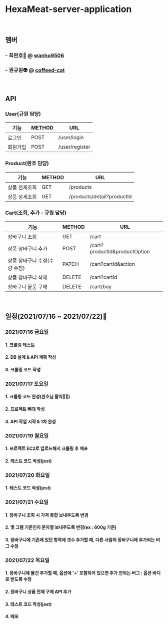 # HexaMeat-server-application

</br>

## 멤버

### - 최완호🤖 @ [wanho9506](https://github.com/wanho9506)

### - 권규원👽 @ [coffeed-cat](https://github.com/coffeed-cat)

</br>

## API

### User(규원 담당)
| 기능 | METHOD | URL |
|------|------|------|
|로그인|POST|/user/login|
|회원가입|POST|/user/register|

### Product(완호 담당)
| 기능 | METHOD | URL |
|------|------|------|
|상품 전체조회|GET|/products|
|상품 상세조회|GET|/products/detail?productId|

### Cart(조회, 추가 - 규원 담당)
| 기능 | METHOD | URL |
|------|------|------|
|장바구니 조회|GET|/cart|
|상품 장바구니 추가|POST|/cart?productId&productOption|
|상품 장바구니 수정(수량 수정)|PATCH|/cart?cartId&action|
|상품 장바구니 삭제|DELETE|/cart?cartId|
|장바구니 물품 구매|DELETE|/cart/buy|


</br>

## 일정(2021/07/16 ~ 2021/07/22)📆

### 2021/07/16 금요일

#### 1. 크롤링 테스트

#### 2. DB 설계 & API 계획 작성

#### 3. 크롤링 코드 작성

### 2021/07/17 토요일

#### 1. 크롤링 코드 완성(완호님 활약🦾😸)

#### 2. 프로젝트 뼈대 작성

#### 3. API 작업 시작 & 1차 완성

### 2021/07/19 월요일

#### 1. 프로젝트 EC2로 업로드해서 크롤링 후 배포

#### 2. 테스트 코드 작성(jest)

### 2021/07/20 화요일

#### 1. 테스트 코드 작성(jest)

### 2021/07/21 수요일

#### 1. 장바구니 조회 시 가격 총합 보내주도록 변경

#### 2. 몇 그램 기준인지 문자열 보내주도록 변경(ex : 600g 기준)

#### 3. 장바구니에 기존에 있던 항목에 갯수 추가할 때, 다른 사람의 장바구니에 추가되는 버그 수정

### 2021/07/22 목요일

#### 1. 장바구니에 물건 추가할 때, 옵션에 '+' 포함되어 있으면 추가 안되는 버그 : 옵션 바디로 받도록 수정

#### 2. 장바구니 상품 전체 구매 API 추가

#### 3. 테스트 코드 작성(jest)

#### 4. 배포


